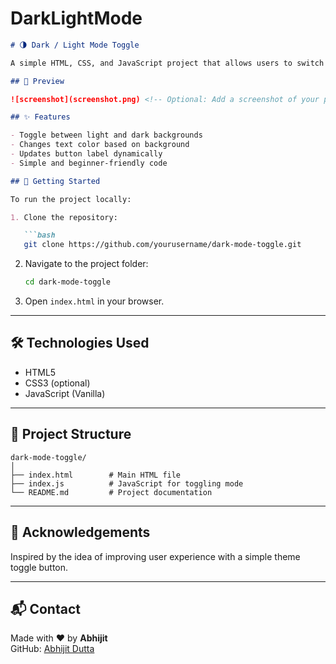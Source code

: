 # DarkLightMode
```markdown
# 🌗 Dark / Light Mode Toggle

A simple HTML, CSS, and JavaScript project that allows users to switch between **Dark Mode** and **Light Mode** with a single button click.

## 📸 Preview

![screenshot](screenshot.png) <!-- Optional: Add a screenshot of your project -->

## ✨ Features

- Toggle between light and dark backgrounds
- Changes text color based on background
- Updates button label dynamically
- Simple and beginner-friendly code

## 🚀 Getting Started

To run the project locally:

1. Clone the repository:

   ```bash
   git clone https://github.com/yourusername/dark-mode-toggle.git
   ```

2. Navigate to the project folder:

   ```bash
   cd dark-mode-toggle
   ```

3. Open `index.html` in your browser.

---

## 🛠️ Technologies Used

- HTML5
- CSS3 (optional)
- JavaScript (Vanilla)

---

## 📂 Project Structure

```
dark-mode-toggle/
│
├── index.html        # Main HTML file
├── index.js          # JavaScript for toggling mode
└── README.md         # Project documentation
```

---

## 🙌 Acknowledgements

Inspired by the idea of improving user experience with a simple theme toggle button.

---

## 📬 Contact

Made with ❤️ by **Abhijit**  
GitHub: [Abhijit Dutta](https://github.com/abhiduttaa)


